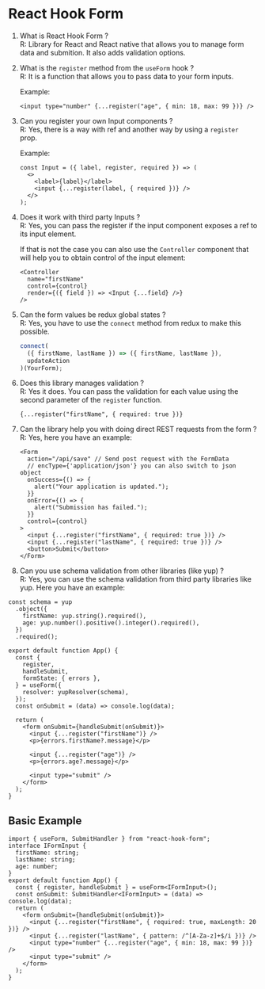 # React Hook Form

1. What is React Hook Form ?  
   R: Library for React and React native that allows you to manage form data and submition. It also adds validation options.

2. What is the `register` method from the `useForm` hook ?  
   R: It is a function that allows you to pass data to your form inputs.

   Example:

   ```tsx
   <input type="number" {...register("age", { min: 18, max: 99 })} />
   ```

3. Can you register your own Input components ?  
    R: Yes, there is a way with ref and another way by using a `register` prop.

   Example:

   ```tsx
   const Input = ({ label, register, required }) => (
     <>
       <label>{label}</label>
       <input {...register(label, { required })} />
     </>
   );
   ```

4. Does it work with third party Inputs ?  
    R: Yes, you can pass the register if the input component exposes a ref to its input element.

   If that is not the case you can also use the `Controller` component that will help you to obtain control of the input element:

   ```tsx
   <Controller
     name="firstName"
     control={control}
     render={({ field }) => <Input {...field} />}
   />
   ```

5. Can the form values be redux global states ?  
    R: Yes, you have to use the `connect` method from redux to make this possible.

   ```ts
   connect(
     ({ firstName, lastName }) => ({ firstName, lastName }),
     updateAction
   )(YourForm);
   ```

6. Does this library manages validation ?  
   R: Yes it does. You can pass the validation for each value using the second parameter of the `register` function.

   ```tsx
   {...register("firstName", { required: true })}
   ```

7. Can the library help you with doing direct REST requests from the form ?  
   R: Yes, here you have an example:

   ```tsx
   <Form
     action="/api/save" // Send post request with the FormData
     // encType={'application/json'} you can also switch to json object
     onSuccess={() => {
       alert("Your application is updated.");
     }}
     onError={() => {
       alert("Submission has failed.");
     }}
     control={control}
   >
     <input {...register("firstName", { required: true })} />
     <input {...register("lastName", { required: true })} />
     <button>Submit</button>
   </Form>
   ```

8. Can you use schema validation from other libraries (like yup) ?  
   R: Yes, you can use the schema validation from third party libraries like yup. Here you have an example:

```tsx
const schema = yup
  .object({
    firstName: yup.string().required(),
    age: yup.number().positive().integer().required(),
  })
  .required();

export default function App() {
  const {
    register,
    handleSubmit,
    formState: { errors },
  } = useForm({
    resolver: yupResolver(schema),
  });
  const onSubmit = (data) => console.log(data);

  return (
    <form onSubmit={handleSubmit(onSubmit)}>
      <input {...register("firstName")} />
      <p>{errors.firstName?.message}</p>

      <input {...register("age")} />
      <p>{errors.age?.message}</p>

      <input type="submit" />
    </form>
  );
}
```

## Basic Example

```tsx
import { useForm, SubmitHandler } from "react-hook-form";
interface IFormInput {
  firstName: string;
  lastName: string;
  age: number;
}
export default function App() {
  const { register, handleSubmit } = useForm<IFormInput>();
  const onSubmit: SubmitHandler<IFormInput> = (data) => console.log(data);
  return (
    <form onSubmit={handleSubmit(onSubmit)}>
      <input {...register("firstName", { required: true, maxLength: 20 })} />
      <input {...register("lastName", { pattern: /^[A-Za-z]+$/i })} />
      <input type="number" {...register("age", { min: 18, max: 99 })} />
      <input type="submit" />
    </form>
  );
}
```
